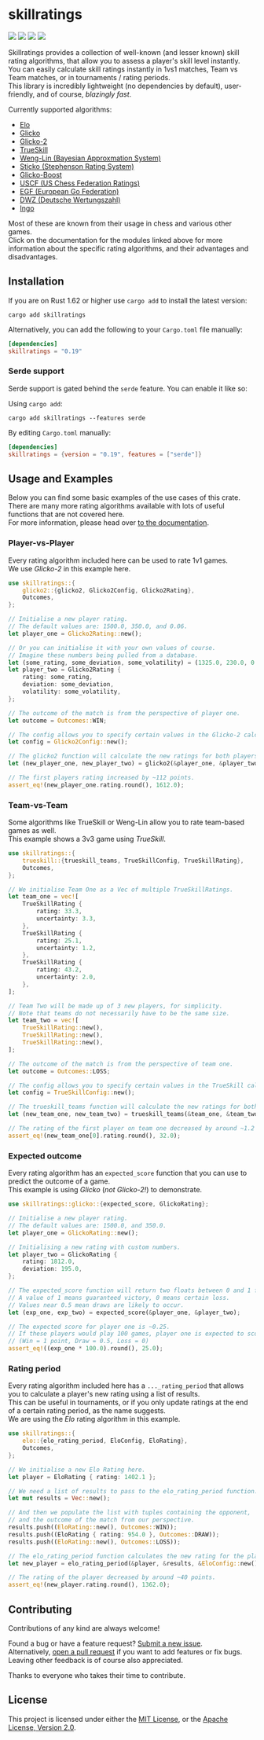 # skillratings

[![](https://img.shields.io/crates/v/skillratings)](https://crates.io/crates/skillratings)
[![](https://img.shields.io/docsrs/skillratings)](https://docs.rs/skillratings/)
[![](https://codecov.io/gh/atomflunder/skillratings/branch/master/graph/badge.svg?token=JFSA86GAX1)](https://codecov.io/gh/atomflunder/skillratings)
[![](https://img.shields.io/crates/d/skillratings)](https://crates.io/crates/skillratings)

Skillratings provides a collection of well-known (and lesser known) skill rating algorithms, that allow you to assess a player's skill level instantly.  
You can easily calculate skill ratings instantly in 1vs1 matches, Team vs Team matches, or in tournaments / rating periods.  
This library is incredibly lightweight (no dependencies by default), user-friendly, and of course, *blazingly fast*.

Currently supported algorithms:

- [Elo](https://docs.rs/skillratings/latest/skillratings/elo/)
- [Glicko](https://docs.rs/skillratings/latest/skillratings/glicko/)
- [Glicko-2](https://docs.rs/skillratings/latest/skillratings/glicko2/)
- [TrueSkill](https://docs.rs/skillratings/latest/skillratings/trueskill/)
- [Weng-Lin (Bayesian Approxmation System)](https://docs.rs/skillratings/latest/skillratings/weng_lin/)
- [Sticko (Stephenson Rating System)](https://docs.rs/skillratings/latest/skillratings/sticko/)
- [Glicko-Boost](https://docs.rs/skillratings/latest/skillratings/glicko_boost/)
- [USCF (US Chess Federation Ratings)](https://docs.rs/skillratings/latest/skillratings/uscf/)
- [EGF (European Go Federation)](https://docs.rs/skillratings/latest/skillratings/egf/)
- [DWZ (Deutsche Wertungszahl)](https://docs.rs/skillratings/latest/skillratings/dwz/)
- [Ingo](https://docs.rs/skillratings/latest/skillratings/ingo/)

Most of these are known from their usage in chess and various other games.  
Click on the documentation for the modules linked above for more information about the specific rating algorithms, and their advantages and disadvantages.

## Installation

If you are on Rust 1.62 or higher use `cargo add` to install the latest version:

```
cargo add skillratings
```

Alternatively, you can add the following to your `Cargo.toml` file manually:

```toml
[dependencies]
skillratings = "0.19"
```

### Serde support

Serde support is gated behind the `serde` feature. You can enable it like so:

Using `cargo add`:

```
cargo add skillratings --features serde
```

By editing `Cargo.toml` manually:

```toml
[dependencies]
skillratings = {version = "0.19", features = ["serde"]}
```

## Usage and Examples

Below you can find some basic examples of the use cases of this crate.  
There are many more rating algorithms available with lots of useful functions that are not covered here.  
For more information, please head over [to the documentation](https://docs.rs/skillratings/).

### Player-vs-Player

Every rating algorithm included here can be used to rate 1v1 games.  
We use *Glicko-2* in this example here.

```rust
use skillratings::{
    glicko2::{glicko2, Glicko2Config, Glicko2Rating},
    Outcomes,
};

// Initialise a new player rating.
// The default values are: 1500.0, 350.0, and 0.06.
let player_one = Glicko2Rating::new();

// Or you can initialise it with your own values of course.
// Imagine these numbers being pulled from a database.
let (some_rating, some_deviation, some_volatility) = (1325.0, 230.0, 0.05932);
let player_two = Glicko2Rating {
    rating: some_rating,
    deviation: some_deviation,
    volatility: some_volatility,
};

// The outcome of the match is from the perspective of player one.
let outcome = Outcomes::WIN;

// The config allows you to specify certain values in the Glicko-2 calculation.
let config = Glicko2Config::new();

// The glicko2 function will calculate the new ratings for both players and return them.
let (new_player_one, new_player_two) = glicko2(&player_one, &player_two, &outcome, &config);

// The first players rating increased by ~112 points.
assert_eq!(new_player_one.rating.round(), 1612.0);
```

### Team-vs-Team

Some algorithms like TrueSkill or Weng-Lin allow you to rate team-based games as well.  
This example shows a 3v3 game using *TrueSkill*.

```rust
use skillratings::{
    trueskill::{trueskill_teams, TrueSkillConfig, TrueSkillRating},
    Outcomes,
};

// We initialise Team One as a Vec of multiple TrueSkillRatings.
let team_one = vec![
    TrueSkillRating {
        rating: 33.3,
        uncertainty: 3.3,
    },
    TrueSkillRating {
        rating: 25.1,
        uncertainty: 1.2,
    },
    TrueSkillRating {
        rating: 43.2,
        uncertainty: 2.0,
    },
];

// Team Two will be made up of 3 new players, for simplicity.
// Note that teams do not necessarily have to be the same size.
let team_two = vec![
    TrueSkillRating::new(),
    TrueSkillRating::new(),
    TrueSkillRating::new(),
];

// The outcome of the match is from the perspective of team one.
let outcome = Outcomes::LOSS;

// The config allows you to specify certain values in the TrueSkill calculation.
let config = TrueSkillConfig::new();

// The trueskill_teams function will calculate the new ratings for both teams and return them.
let (new_team_one, new_team_two) = trueskill_teams(&team_one, &team_two, &outcome, &config);

// The rating of the first player on team one decreased by around ~1.2 points.
assert_eq!(new_team_one[0].rating.round(), 32.0);
```

### Expected outcome

Every rating algorithm has an `expected_score` function that you can use to predict the outcome of a game.  
This example is using *Glicko* (*not Glicko-2!*) to demonstrate.

```rust
use skillratings::glicko::{expected_score, GlickoRating};

// Initialise a new player rating.
// The default values are: 1500.0, and 350.0.
let player_one = GlickoRating::new();

// Initialising a new rating with custom numbers.
let player_two = GlickoRating {
    rating: 1812.0,
    deviation: 195.0,
};

// The expected_score function will return two floats between 0 and 1 for each player.
// A value of 1 means guaranteed victory, 0 means certain loss.
// Values near 0.5 mean draws are likely to occur.
let (exp_one, exp_two) = expected_score(&player_one, &player_two);

// The expected score for player one is ~0.25.
// If these players would play 100 games, player one is expected to score around 25 points.
// (Win = 1 point, Draw = 0.5, Loss = 0)
assert_eq!((exp_one * 100.0).round(), 25.0);
```

### Rating period

Every rating algorithm included here has a `..._rating_period` that allows you to calculate a player's new rating using a list of results.  
This can be useful in tournaments, or if you only update ratings at the end of a certain rating period, as the name suggests.  
We are using the *Elo* rating algorithm in this example.

```rust
use skillratings::{
    elo::{elo_rating_period, EloConfig, EloRating},
    Outcomes,
};

// We initialise a new Elo Rating here.
let player = EloRating { rating: 1402.1 };

// We need a list of results to pass to the elo_rating_period function.
let mut results = Vec::new();

// And then we populate the list with tuples containing the opponent,
// and the outcome of the match from our perspective.
results.push((EloRating::new(), Outcomes::WIN));
results.push((EloRating { rating: 954.0 }, Outcomes::DRAW));
results.push((EloRating::new(), Outcomes::LOSS));

// The elo_rating_period function calculates the new rating for the player and returns it.
let new_player = elo_rating_period(&player, &results, &EloConfig::new());

// The rating of the player decreased by around ~40 points.
assert_eq!(new_player.rating.round(), 1362.0);
```

## Contributing

Contributions of any kind are always welcome!  

Found a bug or have a feature request? [Submit a new issue](https://github.com/atomflunder/skillratings/issues/).  
Alternatively, [open a pull request](https://github.com/atomflunder/skillratings/pulls) if you want to add features or fix bugs.  
Leaving other feedback is of course also appreciated.

Thanks to everyone who takes their time to contribute.

## License

This project is licensed under either the [MIT License](/LICENSE-MIT), or the [Apache License, Version 2.0](/LICENSE-APACHE).
